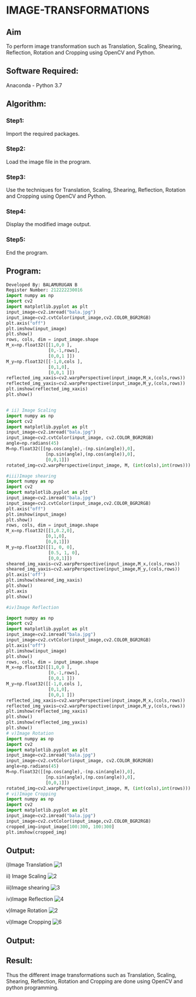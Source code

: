 # IMAGE-TRANSFORMATIONS


## Aim
To perform image transformation such as Translation, Scaling, Shearing, Reflection, Rotation and Cropping using OpenCV and Python.

## Software Required:
Anaconda - Python 3.7

## Algorithm:
### Step1:
Import the required packages.



### Step2:
Load the image file in the program.



### Step3:
Use the techniques for Translation, Scaling, Shearing, Reflection, Rotation and Cropping using OpenCV and Python.



### Step4:
Display the modified image output.



### Step5:
End the program.

## Program:

```python
Developed By: BALAMURUGAN B
Register Number: 212222230016
import numpy as np
import cv2
import matplotlib.pyplot as plt
input_image=cv2.imread("bala.jpg") 
input_image=cv2.cvtColor(input_image,cv2.COLOR_BGR2RGB) 
plt.axis("off") 
plt.imshow(input_image)
plt.show()
rows, cols, dim = input_image.shape
M_x=np.float32([[1,0,0 ],
                [0,-1,rows],
                [0,0,1 ]])
M_y=np.float32([[-1,0,cols ],
                [0,1,0],
                [0,0,1 ]])
reflected_img_xaxis=cv2.warpPerspective(input_image,M_x,(cols,rows))
reflected_img_yaxis=cv2.warpPerspective(input_image,M_y,(cols,rows))
plt.imshow(reflected_img_xaxis)
plt.show()


# ii) Image Scaling
import numpy as np
import cv2
import matplotlib.pyplot as plt
input_image=cv2.imread("bala.jpg") 
input_image=cv2.cvtColor(input_image, cv2.COLOR_BGR2RGB)
angle=np.radians(45)
M=np.float32([[np.cos(angle),-(np.sin(angle)),0],
               [np.sin(angle),(np.cos(angle)),0],
               [0,0,1]])
rotated_img=cv2.warpPerspective(input_image, M, (int(cols),int(rows)))

#iii)Image shearing
import numpy as np
import cv2
import matplotlib.pyplot as plt
input_image=cv2.imread("bala.jpg") 
input_image=cv2.cvtColor(input_image,cv2.COLOR_BGR2RGB) 
plt.axis("off") 
plt.imshow(input_image)
plt.show()
rows, cols, dim = input_image.shape
M_x=np.float32([[1,0.2,0],
               [0,1,0],
               [0,0,1]])
M_y=np.float32([[1, 0, 0],
                [0.5, 1, 0],
                [0,0,1]])
sheared_img_xaxis=cv2.warpPerspective(input_image,M_x,(cols,rows))
sheared_img_yaxis=cv2.warpPerspective(input_image,M_y,(cols,rows))
plt.axis('off')
plt.imshow(sheared_img_xaxis)
plt.show()
plt.axis
plt.show()

#iv)Image Reflection

import numpy as np
import cv2
import matplotlib.pyplot as plt
input_image=cv2.imread("bala.jpg") 
input_image=cv2.cvtColor(input_image,cv2.COLOR_BGR2RGB) 
plt.axis("off") 
plt.imshow(input_image)
plt.show()
rows, cols, dim = input_image.shape
M_x=np.float32([[1,0,0 ],
                [0,-1,rows],
                [0,0,1 ]])
M_y=np.float32([[-1,0,cols ],
                [0,1,0],
                [0,0,1 ]])
reflected_img_xaxis=cv2.warpPerspective(input_image,M_x,(cols,rows))
reflected_img_yaxis=cv2.warpPerspective(input_image,M_y,(cols,rows))
plt.imshow(reflected_img_xaxis)
plt.show()
plt.imshow(reflected_img_yaxis)
plt.show()
# v)Image Rotation
import numpy as np
import cv2
import matplotlib.pyplot as plt
input_image=cv2.imread("bala.jpg") 
input_image=cv2.cvtColor(input_image, cv2.COLOR_BGR2RGB)
angle=np.radians(45)
M=np.float32([[np.cos(angle),-(np.sin(angle)),0],
               [np.sin(angle),(np.cos(angle)),0],
               [0,0,1]])
rotated_img=cv2.warpPerspective(input_image, M, (int(cols),int(rows)))
# vi)Image Cropping
import numpy as np
import cv2
import matplotlib.pyplot as plt
input_image=cv2.imread("bala.jpg") 
input_image=cv2.cvtColor(input_image,cv2.COLOR_BGR2RGB)
cropped_img=input_image[100:300, 100:300]
plt.imshow(cropped_img)

```

## Output:
i)Image Translation
![1](https://github.com/BALA291/IMAGE-TRANSFORMATIONS/assets/120717501/e6f39c28-a4b1-4219-af8e-738402fd49a2)


ii) Image Scaling
![2](https://github.com/BALA291/IMAGE-TRANSFORMATIONS/assets/120717501/16773e43-07bb-434a-8666-b39c31d945a7)


iii)Image shearing
![3](https://github.com/BALA291/IMAGE-TRANSFORMATIONS/assets/120717501/519a29f9-1797-42fb-b738-cd78dc87c538)


iv)Image Reflection
![4](https://github.com/BALA291/IMAGE-TRANSFORMATIONS/assets/120717501/852cb22b-1d10-4320-a857-68b3181dea44)



v)Image Rotation
![2](https://github.com/BALA291/IMAGE-TRANSFORMATIONS/assets/120717501/70148465-95b2-4057-9812-4d6abe20963f)



vi)Image Cropping
![6](https://github.com/BALA291/IMAGE-TRANSFORMATIONS/assets/120717501/0610428a-7c5d-4ebb-a64b-66ffefeb0d8c)


## Output:

## Result: 

Thus the different image transformations such as Translation, Scaling, Shearing, Reflection, Rotation and Cropping are done using OpenCV and python programming.
